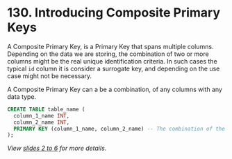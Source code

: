 # 130. Introducing Composite Primary Keys

A Composite Primary Key, is a Primary Key that spans multiple columns. Depending on the data we are storing, the combination of two or more columns might be the real unique identification criteria. In such cases the typical `id` column it is consider a surrogate key, and depending on the use case might not be necessary.

A Composite Primary Key can a be a combination, of any columns with any data type.

```sql
CREATE TABLE table_name (
  column_1_name INT,
  column_2_name INT,
  PRIMARY KEY (column_1_name, column_2_name) -- The combination of the two values is unique
);
```

_View [slides 2 to 6](./slides/slides.pdf) for more details._
